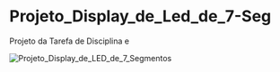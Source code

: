 # Projeto_Display_de_Led_de_7-Seg
Projeto da Tarefa de Disciplina e 

![Projeto_Display_de_LED_de_7_Segmentos](https://github.com/user-attachments/assets/9eec8055-4d3a-4ee0-8d12-18627fa1eed5)
